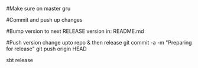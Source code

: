 #Make sure on master
gru

#Commit and push up changes

#Bump version to next RELEASE version in:
  README.md

#Push version change upto repo & then release
git commit -a -m "Preparing for release"
git push origin HEAD

sbt release

